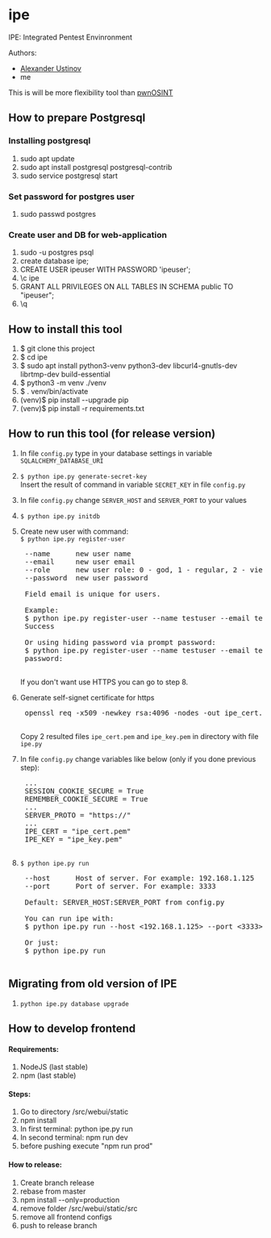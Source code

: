 # ipe
IPE: Integrated Pentest Envinronment

Authors:
- [Alexander Ustinov](https://github.com/alustinoff)
- me


This is will be more flexibility tool than [pwnOSINT](https://github.com/Xarlan/pwnOSINT)


## How to prepare Postgresql

### Installing postgresql

1. sudo apt update
2. sudo apt install postgresql postgresql-contrib
3. sudo service postgresql start

### Set password for postgres user
1. sudo passwd postgres

### Create user and DB for web-application
1. sudo -u postgres psql
2. create database ipe;
3. CREATE USER ipeuser WITH PASSWORD 'ipeuser';
4. \c ipe
5. GRANT ALL PRIVILEGES ON ALL TABLES IN SCHEMA public TO "ipeuser";
6. \q

## How to install this tool
1. $ git clone this project
2. $ cd ipe
3. $ sudo apt install python3-venv python3-dev libcurl4-gnutls-dev librtmp-dev build-essential
4. $ python3 -m venv ./venv
5. $ . venv/bin/activate
6. (venv)$ pip install --upgrade pip
7. (venv)$ pip install -r requirements.txt

## How to run this tool (for release version)
1. In file `config.py` type in your database settings in variable `SQLALCHEMY_DATABASE_URI`
2.  `$ python ipe.py generate-secret-key `  
    Insert the result of command in variable `SECRET_KEY` in file `config.py`
3. In file `config.py` change `SERVER_HOST` and `SERVER_PORT` to your values
4. `$ python ipe.py initdb`
5. Create new user with command:  
    `$ python ipe.py register-user` 
    <pre>
    --name      new user name  
    --email     new user email  
    --role      new user role: 0 - god, 1 - regular, 2 - viewer  
    --password  new user password
    
    Field email is unique for users.
    
    Example:
    $ python ipe.py register-user --name testuser --email test@mail.com --role 1 --password qwerty11
    Success
    
    Or using hiding password via prompt password:
    $ python ipe.py register-user --name testuser --email test@mail.com --role 1
    password:
    </pre>  
    
    If you don't want use HTTPS you can go to step 8.
    
6. Generate self-signet certificate for https
    <pre>
    openssl req -x509 -newkey rsa:4096 -nodes -out ipe_cert.pem -keyout ipe_key.pem -days 365
    </pre>
   Copy 2 resulted files `ipe_cert.pem` and `ipe_key.pem` in directory with file `ipe.py`

7. In file `config.py` change variables like below (only if you done previous step):
    <pre>
    ...
    SESSION_COOKIE_SECURE = True
    REMEMBER_COOKIE_SECURE = True
    ...
    SERVER_PROTO = "https://"
    ...
    IPE_CERT = "ipe_cert.pem"
    IPE_KEY = "ipe_key.pem"
    </pre>

8. `$ python ipe.py run`  
    <pre>
    --host      Host of server. For example: 192.168.1.125
    --port      Port of server. For example: 3333
    
    Default: SERVER_HOST:SERVER_PORT from config.py
    
    You can run ipe with:
    $ python ipe.py run --host <192.168.1.125> --port <3333>
    
    Or just:
    $ python ipe.py run
    </pre>

## Migrating from old version of IPE
1. `python ipe.py database upgrade`

## How to develop frontend

#### Requirements:
1. NodeJS (last stable)
2. npm (last stable)

#### Steps:
1. Go to directory /src/webui/static
2. npm install
3. In first terminal: python ipe.py run 
4. In second terminal: npm run dev
4. before pushing execute "npm run prod"

#### How to release:
1. Create branch release
2. rebase from master
3. npm install --only=production
4. remove folder /src/webui/static/src
5. remove all frontend configs
6. push to release branch